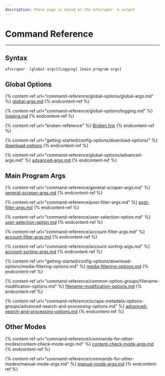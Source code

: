 ```yaml
---
description: These page is based on the ofscraper -h output
---
```


# Command Reference

***

## Syntax

```
ofscraper  [global args][Logging] [main program args]
```

## Global Options

{% content-ref url="command-reference/global-options/global-args.md" %}
[global-args.md](command-reference/global-options/global-args.md)
{% endcontent-ref %}

{% content-ref url="command-reference/global-options/logging.md" %}
[logging.md](command-reference/global-options/logging.md)
{% endcontent-ref %}

{% content-ref url="broken-reference" %}
[Broken link](broken-reference)
{% endcontent-ref %}

{% content-ref url="getting-started/config-options/download-options/" %}
[download-options](getting-started/config-options/download-options/)
{% endcontent-ref %}

{% content-ref url="command-reference/global-options/advanced-args.md" %}
[advanced-args.md](command-reference/global-options/advanced-args.md)
{% endcontent-ref %}

## Main Program Args

{% content-ref url="command-reference/general-scraper-args.md" %}
[general-scraper-args.md](command-reference/general-scraper-args.md)
{% endcontent-ref %}

{% content-ref url="command-reference/post-filter-args.md" %}
[post-filter-args.md](command-reference/post-filter-args.md)
{% endcontent-ref %}

{% content-ref url="command-reference/user-selection-option.md" %}
[user-selection-option.md](command-reference/user-selection-option.md)
{% endcontent-ref %}

{% content-ref url="command-reference/account-filter-args.md" %}
[account-filter-args.md](command-reference/account-filter-args.md)
{% endcontent-ref %}

{% content-ref url="command-reference/account-sorting-args.md" %}
[account-sorting-args.md](command-reference/account-sorting-args.md)
{% endcontent-ref %}

{% content-ref url="getting-started/config-options/download-options/media-filtering-options.md" %}
[media-filtering-options.md](getting-started/config-options/download-options/media-filtering-options.md)
{% endcontent-ref %}

{% content-ref url="command-reference/common-option-groups/filename-modification-options.md" %}
[filename-modification-options.md](command-reference/common-option-groups/filename-modification-options.md)
{% endcontent-ref %}

{% content-ref url="command-reference/scrape-metadata-options-groups/advanced-search-and-processing-options.md" %}
[advanced-search-and-processing-options.md](command-reference/scrape-metadata-options-groups/advanced-search-and-processing-options.md)
{% endcontent-ref %}

## Other Modes

{% content-ref url="command-reference/commands-for-other-modes/content-check-mode-args.md" %}
[content-check-mode-args.md](command-reference/commands-for-other-modes/content-check-mode-args.md)
{% endcontent-ref %}

{% content-ref url="command-reference/commands-for-other-modes/manual-mode-args.md" %}
[manual-mode-args.md](command-reference/commands-for-other-modes/manual-mode-args.md)
{% endcontent-ref %}
